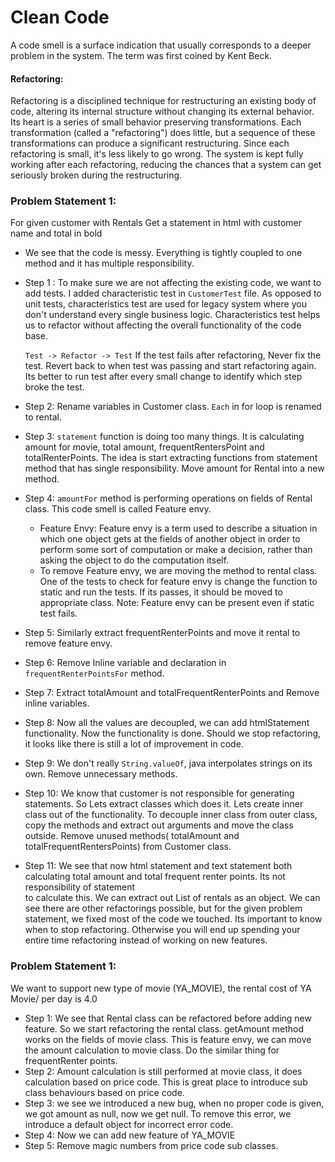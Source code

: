 # Clean Code

 A code smell is a surface indication that usually corresponds to a deeper problem in the system. 
 The term was first coined by Kent Beck.
 
 #### Refactoring:
 Refactoring is a disciplined technique for restructuring an existing body of code, altering its internal structure without changing its external behavior. 
 Its heart is a series of small behavior preserving transformations. Each transformation (called a "refactoring") does little, but a sequence of these
 transformations can produce a significant restructuring. Since each refactoring is small, it's less likely to go wrong. The system is kept fully working after 
 each refactoring, reducing the chances that a system can get seriously broken during the restructuring.

### Problem Statement 1:
 
 For given customer with Rentals
 Get a statement in html with customer name and total in bold
 
 - We see that the code is messy. Everything is tightly coupled to one method and it has multiple responsibility. 
 
 - Step 1 :  To make sure we are not affecting the existing code, we want to add tests.
      I added characteristic test in `CustomerTest` file. As opposed to unit tests, characteristics test are
      used for legacy system where you don't understand every single business logic. Characteristics test helps
      us to refactor without affecting the overall functionality of the code base.
     
      `Test -> Refactor -> Test`  If the test fails after refactoring, Never fix the test. 
      Revert back to when test was passing and start refactoring again. Its better to run test
      after every small change to identify which step broke the test.
 
 - Step 2: Rename variables in Customer class. `Each` in for loop is renamed to rental.
 - Step 3: `statement` function is doing too many things. It is calculating amount for movie, total amount, frequentRentersPoint and totalRenterPoints.
       The idea is start extracting functions from statement method that has single responsibility.
       Move amount for Rental into a new method.
 - Step 4: `amountFor` method is performing operations on fields of Rental class. This code smell is called Feature envy.
     - Feature Envy: Feature envy is a term used to describe a situation in which one object gets at the fields of another object in order to perform some sort of computation or make a decision, rather than asking the object to do the computation itself. 
     - To remove Feature envy, we are moving the method to rental class. One of the tests to check for feature
     envy is change the function to static and run the tests. If its passes, it should be moved to 
     appropriate class. Note: Feature envy can be present even if static test fails.
 - Step 5: Similarly extract frequentRenterPoints and move it rental to remove feature envy.
 - Step 6: Remove Inline variable and declaration in `frequentRenterPointsFor` method.
 - Step 7: Extract totalAmount and totalFrequentRenterPoints and Remove inline variables.
 - Step 8: Now all the values are decoupled, we can add htmlStatement functionality. Now the functionality is done. Should we stop refactoring,
 it looks like there is still a lot of improvement in code.
 - Step 9: We don't really `String.valueOf`, java interpolates strings on its own. Remove unnecessary methods.
 - Step 10: We know that customer is not responsible for generating statements. So Lets extract classes which does it.
 Lets create inner class out of the functionality. To decouple inner class from outer class, copy the methods and extract out arguments and move the class outside.
 Remove unused methods( totalAmount and totalFrequentRentersPoints) from Customer class. 
 - Step 11: We see that now html statement and text statement both calculating total amount and total frequent renter points. Its not responsibility of statement  
 to calculate this. We can extract out List of rentals as an object. We can see there are other refactorings possible, but for the given problem statement, we fixed most of the code we touched.
 Its important to know when to stop refactoring. Otherwise you will end up spending your entire time refactoring instead of working on new features.
 
 ### Problem Statement 1:
   We want to support new type of movie (YA_MOVIE),
   the rental cost of YA Movie/ per day is 4.0
   
 - Step 1: We see that Rental class can be refactored before adding new feature. So we start refactoring the rental class. getAmount method works on the 
 fields of movie class. This is feature envy, we can move the amount calculation to movie class. Do the similar thing for frequentRenter points.
 - Step 2: Amount calculation is still performed at movie class, it does calculation based on price code. This is
 great place to introduce sub class behaviours based on price code.
 - Step 3: we see we introduced a new bug, when no proper code is given, we got amount as null, now we get null.
 To remove this error, we introduce a default object for incorrect error code.
 - Step 4: Now we can add new feature of YA_MOVIE
 - Step 5: Remove magic numbers from price code sub classes. 
   

  
